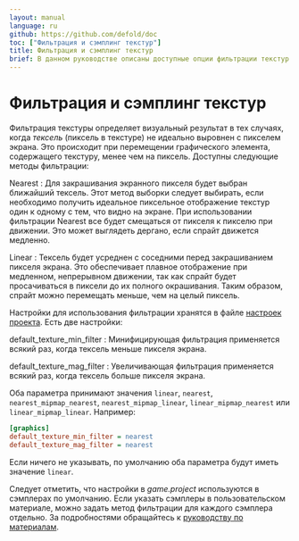 ```yaml
---
layout: manual
language: ru
github: https://github.com/defold/doc
toc: ["Фильтрация и сэмплинг текстур"]
title: Фильтрация и сэмплинг текстур
brief: В данном руководстве описаны доступные опции фильтрации текстур при рендеринге графики.
---
```


# Фильтрация и сэмплинг текстур

Фильтрация текстуры определяет визуальный результат в тех случаях, когда _тексель_ (пиксель в текстуре) не идеально выровнен с пикселем экрана. Это происходит при перемещении графического элемента, содержащего текстуру, менее чем на пиксель. Доступны следующие методы фильтрации:

Nearest
: Для закрашивания экранного пикселя будет выбран ближайший тексель. Этот метод выборки следует выбирать, если необходимо получить идеальное пиксельное отображение текстур один к одному с тем, что видно на экране. При использовании фильтрации Nearest все будет смещаться от пикселя к пикселю при движении. Это может выглядеть дергано, если спрайт движется медленно.

Linear
: Тексель будет усреднен с соседними перед закрашиванием пикселя экрана. Это обеспечивает плавное отображение при медленном, непрерывном движении, так как спрайт будет просачиваться в пиксели до их полного окрашивания. Таким образом, спрайт можно перемещать меньше, чем на целый пиксель.

Настройки для использования фильтрации хранятся в файле [настроек проекта](/ru/manuals/project-settings/#graphics). Есть две настройки:

default_texture_min_filter
: Минифицирующая фильтрация применяется всякий раз, когда тексель меньше пикселя экрана.

default_texture_mag_filter
: Увеличивающая фильтрация применяется всякий раз, когда тексель больше пикселя экрана.

Оба параметра принимают значения `linear`, `nearest`, `nearest_mipmap_nearest`, `nearest_mipmap_linear`, `linear_mipmap_nearest` или `linear_mipmap_linear`. Например:

```ini
[graphics]
default_texture_min_filter = nearest
default_texture_mag_filter = nearest
```

Если ничего не указывать, по умолчанию оба параметра будут иметь значение `linear`.

Следует отметить, что настройки в *game.project* используются в сэмплерах по умолчанию. Если указать сэмплеры в пользовательском материале, можно задать метод фильтрации для каждого сэмплера отдельно. За подробностями обращайтесь к [руководству по материалам](/ru/manuals/material/).
